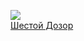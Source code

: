 ![](/books/sf_history/Сергей%20Васильевич%20Лукьяненко/Шестой%20Дозор.jpg)  
[Шестой Дозор](/books/sf_history/Сергей%20Васильевич%20Лукьяненко/Шестой%20Дозор)
